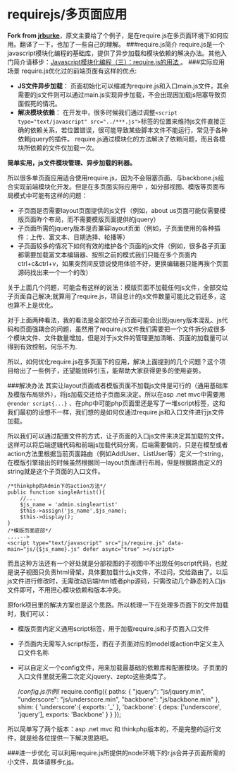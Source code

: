 # requirejs/多页面应用

**Fork from  [jrburke](https://github.com/jrburke/requirejs)**，原文主要给了个例子，是在require.js在多页面环境下如何应用。翻译了一下，也加了一些自己的理解。
###require.js简介
require.js是一个javascript模块化编程的基础库，提供了异步加载和模块依赖的解决办法。其他入门简介请移步：[Javascript模块化编程（三）：require.js的用法 ](http://www.ruanyifeng.com/blog/2012/11/require_js.html) 。
###实际应用场景
require.js优化过的前端页面有这样的优点:
 * **JS文件异步加载**：
 页面初始化可以缩减为require.js和入口main.js文件，其余需要的js文件则可以通过main.js实现异步加载，不会出现因加载js阻塞导致页面假死的情况。
 * **解决模块依赖**：
在开发中，很多时候我们通过调整`<script type="text/javascript" src="../***.js">`标签的位置来维持js文件直接正确的依赖关系，若位置错误，很可能导致某些脚本文件不能运行，常见于各种依赖jquery的插件。 require.js通过模块化的方法解决了依赖问题，而且各模块所依赖的文件仅加载一次。

**简单实用，js文件模块管理、异步加载的利器。**

所以很多单页面应用适合使用require.js，因为不会阻塞页面、与backbone.js组合实现前端模块化开发。但是在多页面实际应用中 ，如分部视图、模版等页面布局模式中可能有这样的问题：
 * 子页面是否需要layout页面提供的js文件（例如，about us页面可能仅需要模版页面昨个布局，而不需要模版页面提供的jquery）
 * 子页面所需的jquery版本是否兼容layout页面（例如，子页面使用的各种插件：上传、富文本、日期选择、轮播等）
 * 子页面较多的情况下如何有效的维护各个页面的js文件（例如，很多各子页面都需要加载富文本编辑器、按照之前的模式我们只能在多个页面内ctrl+c&ctrl+v，如果突然间反馈说使用体验不好，更换编辑器只能再挨个页面源码找出来一个一个的改）

关于上面几个问题，可能会有这样的说法：模版页面不加载任何js文件，全部交给子页面自己解决;就算用了require.js，项目总计的js文件数量可能比之前还多，这也算不上是优化。

对于上面两种看法，我的看法是全部交给子页面可能会出现jquery版本混乱、js代码和页面强耦合的问题，虽然用了require.js文件我们需要把一个文件拆分成很多个模块文件、文件数量增加，但是对于js文件的管理更加清晰、页面的加载量可以得到有效控制，何乐不为.

所以，如何优化require.js在多页面下的应用，解决上面提到的几个问题？这个项目给出了一些例子，还望能抛砖引玉，能帮助大家获得更多的使用姿势。

###解决办法
其实让layout页面或者模版页面不加载js文件是可行的（通用基础库及模版布局除外），将js加载交还给子页面来决定。所以在asp .net mvc中需要用`@render script{...}` 、在php中可能php页面里还是写了一堆script标签，这和我们最初的设想不一样，我们想的是如何仅通过require.js和入口文件进行js文件加载。

所以我们可以通过配置文件的方式，让子页面的入口js文件来决定其加载的文件。这样可以将后端逻辑代码和前端js加载代码分离，后端需要做的，只是在模型或者action方法里根据当前页面路由（例如AddUser、ListUser等）定义一个string，在模版引擎输出的时候虽然根据同一layout页面进行布局，但是根据路由定义的string就是这个子页面的入口文件。

    /*thinkphp的Admin下的action方法*/
    public function singleArtist(){
	    //...
	    $js_name = 'admin.singleartist'
	    $this->assign('js_name',$js_name);
	    $this->display();
	}
    /*模版页面底部*/
    ....-->
    <script type="text/javascript" src="js/require.js" data-main="js/{$js_name}.js" defer async="true" ></script>


而且这种方法还有一个好处就是分部视图的子视图中不出现任何script代码，也就是说子视图只负责html骨架，具体要加载什么js文件，不过问，交给路由了。以后js文件进行修改时，无需改动后端html或者php源码，只需改动几个静态的入口js文件即可，不用担心模块依赖和版本冲突。

原fork项目里的解决方案也是这个思路。所以梳理一下在处理多页面下的文件加载时，我们可以：
 * 模版页面内定义通用script标签，用于加载require.js和子页面入口文件
 * 子页面内无需写入script标签，而在子页面对应的model或action中定义主入口文件名称
 * 可以自定义一个config文件，用来加载最基础的依赖库和配置模块。子页面的入口文件里就无需二次定义jquery、zepto这些类库了。


 

    /*config.js示例*/
     require.config({
         paths: {
    	     "jquery": "js/jquery.min",
    	     "underscore": "js/underscore.min",
    	     "backbone": "js/backbone.min"
    	},
    	shim: {
    		'underscore':{
    			exports: '_'
    		},
    		'backbone': {
    			deps: ['underscore', 'jquery'],
    				exports: 'Backbone'
    			}
    	}
    });

所以简单写了两个版本：asp .net mvc 和 thinkphp版本的，不是完整的运行文件，就是给各位提供一下解决思路吧。


###进一步优化
可以利用require.js所提供的node环境下的r.js合并子页面所需的小文件，具体请移步[r.js](https://github.com/jrburke/r.js)。
	



